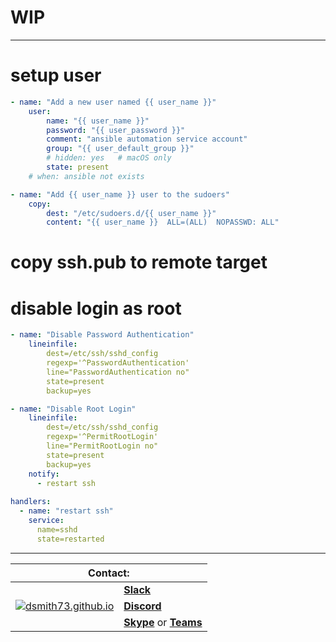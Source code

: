 # WIP  

---

# setup user  

```yml
- name: "Add a new user named {{ user_name }}"
    user:
        name: "{{ user_name }}"
        password: "{{ user_password }}"
        comment: "ansible automation service account"
        group: "{{ user_default_group }}"
        # hidden: yes   # macOS only  
        state: present
    # when: ansible not exists  

- name: "Add {{ user_name }} user to the sudoers"
    copy:
        dest: "/etc/sudoers.d/{{ user_name }}"
        content: "{{ user_name }}  ALL=(ALL)  NOPASSWD: ALL"
```

# copy ssh.pub to remote target  



# disable login as root  


```yml
- name: "Disable Password Authentication"
    lineinfile:
        dest=/etc/ssh/sshd_config
        regexp='^PasswordAuthentication'
        line="PasswordAuthentication no"
        state=present
        backup=yes

- name: "Disable Root Login"
    lineinfile:
        dest=/etc/ssh/sshd_config
        regexp='^PermitRootLogin'
        line="PermitRootLogin no"
        state=present
        backup=yes
    notify:
      - restart ssh
       
handlers:
  - name: "restart ssh"
    service:
      name=sshd
      state=restarted
```


---

<table>
    <thead>
        <tr>
            <th colspan=2>Contact:</th>
        </tr>
    </thead>
    <tbody>
        <tr>
            <td rowspan=3><a href="https://dsmith73.github.io"><img src="https://avatars1.githubusercontent.com/u/44279121?s=60&u=7a933a33b51505f9d6435eeffae1c8156a47dc77&v=4" alt="dsmith73.github.io"></a></td>
            <td><b><a href="https://101101workspace.slack.com/archives/D012ESWSXHQ" alt="dsmith73 on Slack">Slack</a></b></td>
        </tr>
        <tr>
            <td><b><a href="https://discord.gg/RmzVNzx" alt="dsmith73 on Discord">Discord</a></b></td>
        </tr>
        <tr>
            <td><b><a href="skype:dsmith73?chat">Skype</a></b> or <b><a href="https://teams.microsoft.com/l/chat/0/0?users=dsmith73@gmail.com">Teams</b></a></td>
        </tr>
    </tbody>
</table>
